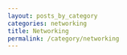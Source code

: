 ```yaml
---
layout: posts_by_category
categories: networking
title: Networking
permalink: /category/networking
---
```

